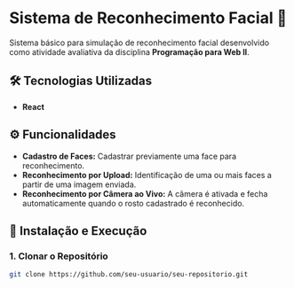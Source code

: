 # Sistema de Reconhecimento Facial 👤

Sistema básico para simulação de reconhecimento facial desenvolvido como atividade avaliativa da disciplina **Programação para Web II**.

## 🛠 Tecnologias Utilizadas

- **React** 

## ⚙️ Funcionalidades

- **Cadastro de Faces:** Cadastrar previamente uma face para reconhecimento.
- **Reconhecimento por Upload:** Identificação de uma ou mais faces a partir de uma imagem enviada.
- **Reconhecimento por Câmera ao Vivo:** A câmera é ativada e fecha automaticamente quando o rosto cadastrado é reconhecido.

## 🚀 Instalação e Execução

### 1. Clonar o Repositório  
```bash
git clone https://github.com/seu-usuario/seu-repositorio.git

